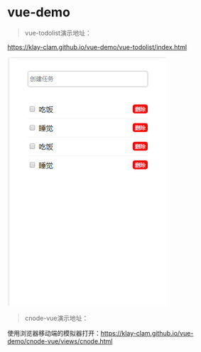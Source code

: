 # vue-demo

> vue-todolist演示地址：

<a href="https://klay-clam.github.io/vue-demo/vue-todolist/index.html">https://klay-clam.github.io/vue-demo/vue-todolist/index.html</a>

![运行截图](https://raw.githubusercontent.com/Klay-Clam/vue-demo/master/vue-todolist/public/images/vue-todolsit%20demo.PNG)

> cnode-vue演示地址：

使用浏览器移动端的模拟器打开：<a href="https://klay-clam.github.io/vue-demo/cnode-vue/views/index.html">https://klay-clam.github.io/vue-demo/cnode-vue/views/cnode.html</a>
